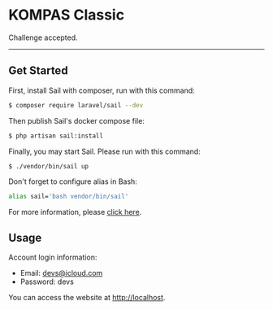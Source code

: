 # KOMPAS Classic
Challenge accepted.

----

## Get Started

First, install Sail with composer, run with this command:

```sh
$ composer require laravel/sail --dev
```

Then publish Sail's docker compose file:

```sh
$ php artisan sail:install
```

Finally, you may start Sail. Please run with this command:

```sh
$ ./vendor/bin/sail up
```

Don't forget to configure alias in Bash:

```sh
alias sail='bash vendor/bin/sail'
```

For more information, please [click here](https://laravel.com/docs/8.x/sail).

## Usage

Account login information:

- Email: devs@icloud.com
- Password: devs

You can access the website at [http://localhost](http://localhost).